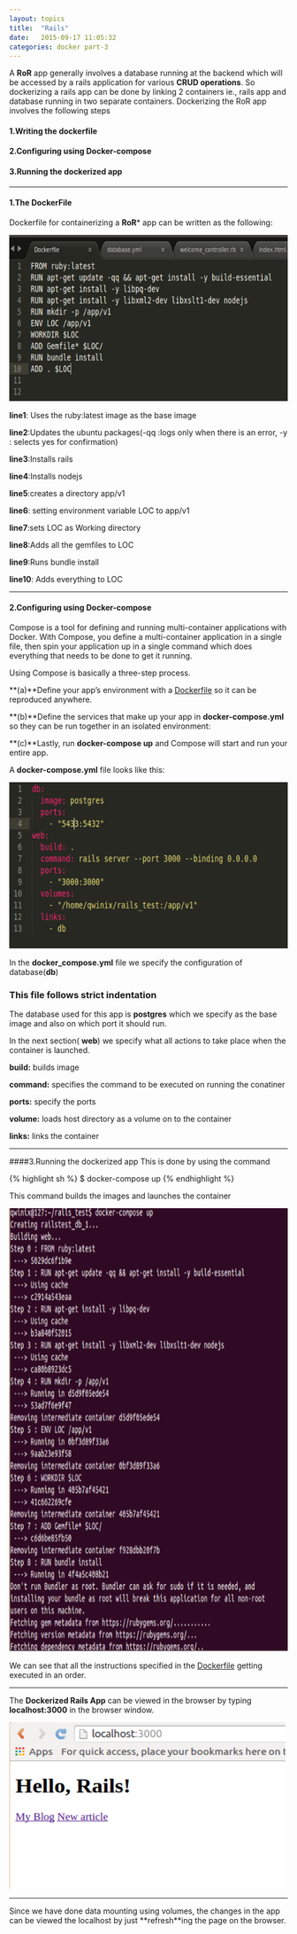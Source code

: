 ```yaml
---
layout: topics
title:  "Rails"
date:   2015-09-17 11:05:32
categories: docker part-3
---
```


A **RoR** app generally involves a database running at the backend which will be accessed by a
rails application for various **CRUD operations**. So dockerizing a rails app can be done by
linking 2 containers ie., rails app and database running in two separate containers.
	Dockerizing the RoR app involves the following steps

#### 1.Writing the dockerfile

#### 2.Configuring using Docker-compose

#### 3.Running the dockerized app

<hr>

#### 1.The DockerFile
Dockerfile for containerizing a **RoR*** app can be written as the following:

<html>
 <body>
    <img  src="/images/ROR/ROR_Dockerfile.png" width="1000" height="300">
 </body></html>


**line1**: Uses the ruby:latest image as the base image

**line2**:Updates the ubuntu packages(-qq  :logs only when there is an error, -y : selects yes for confirmation)

**line3**:Installs rails

**line4**:Installs nodejs

**line5**:creates a directory app/v1

**line6**: setting environment variable LOC to app/v1

**line7**:sets LOC as Working directory

**line8**:Adds all the gemfiles to LOC

**line9**:Runs bundle install

**line10**: Adds everything to LOC

<hr>

#### 2.Configuring using Docker-compose

Compose is a tool for defining and running multi-container applications with Docker. With Compose, you define a multi-container application in a single file, then spin your application up in a single command which does everything that needs to be done to get it running.

Using Compose is basically a three-step process.

**(a)**Define your app’s environment with a [Dockerfile][dofi] so it can be reproduced anywhere.

**(b)**Define the services that make up your app in **docker-compose.yml** so they can be run together in an isolated environment:

**(c)**Lastly, run **docker-compose up** and Compose will start and run your entire app.

A **docker-compose.yml** file looks like this:

<html>
 <body>
    <img  src="/images/ROR/docker-compose.png" width="1000" height="300">
 </body></html>

In the **docker_compose.yml** file we specify the configuration of database(**db**)
### **This file follows strict indentation** 

The database used for this app is **postgres** which we specify as the base image and also on which port it should run.

In the next section( **web**) we specify what all actions to take place when the container is launched.

**build:** builds image

**command:** specifies the command to be executed on running the conatiner

**ports:** specify the ports

**volume:** loads host directory as a volume on to the container

**links:** links the container

<hr>

####3.Running the dockerized app
This is done by using the command 

{% highlight sh %}
$ docker-compose up
{% endhighlight %}

This command builds the images and launches the container 

<html>
 <body>
    <img  src="/images/ROR/docker-compose_up.png" width="1000" height="800">
 </body></html>

We can see that all the instructions specified in the [Dockerfile][d] getting executed in an order.
<hr>

The **Dockerized Rails App** can be viewed in the browser by typing **localhost:3000** in the browser window.
<html>
 <body>
    <img  src="/images/ROR/dockerized.png" width="500" height="300">
 </body></html>

<hr>
Since we have done data mounting using volumes, the changes in the app can be viewed the localhost by just **refresh**ing the page on the browser.














[dofi]: dockerfile.html
[d]: dockerfile.html